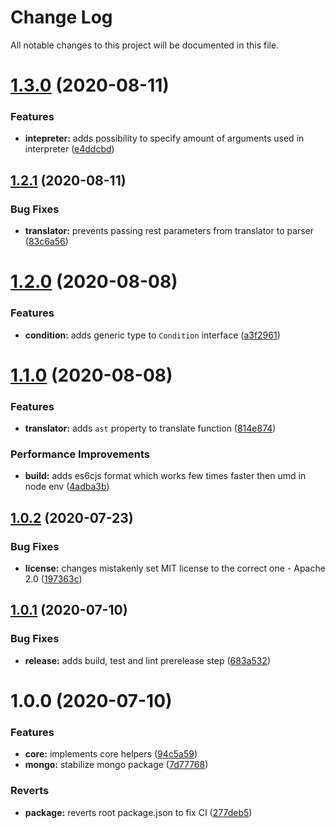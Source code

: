 # Change Log

All notable changes to this project will be documented in this file.

# [1.3.0](https://github.com/stalniy/ucast/compare/@ucast/core@1.2.1...@ucast/core@1.3.0) (2020-08-11)


### Features

* **intepreter:** adds possibility to specify amount of arguments used in interpreter ([e4ddcbd](https://github.com/stalniy/ucast/commit/e4ddcbd6c0602bd3be2befdfcd51ced37cebd158))

## [1.2.1](https://github.com/stalniy/ucast/compare/@ucast/core@1.2.0...@ucast/core@1.2.1) (2020-08-11)


### Bug Fixes

* **translator:** prevents passing rest parameters from translator to parser ([83c6a56](https://github.com/stalniy/ucast/commit/83c6a56b4ecc66879af0de8deb62da7966080a56))

# [1.2.0](https://github.com/stalniy/ucast/compare/@ucast/core@1.1.0...@ucast/core@1.2.0) (2020-08-08)


### Features

* **condition:** adds generic type to `Condition` interface ([a3f2961](https://github.com/stalniy/ucast/commit/a3f2961879e5bc20ee6379516ed7f0c3d58bd525))

# [1.1.0](https://github.com/stalniy/ucast/compare/@ucast/core@1.0.2...@ucast/core@1.1.0) (2020-08-08)


### Features

* **translator:** adds `ast` property to translate function ([814e874](https://github.com/stalniy/ucast/commit/814e87419a0162f8ef5210d497477d2da08e456a))


### Performance Improvements

* **build:** adds es6cjs format which works few times faster then umd in node env ([4adba3b](https://github.com/stalniy/ucast/commit/4adba3bbf85afe95abfbcee0e36b5edc9d09396f))

## [1.0.2](https://github.com/stalniy/ucast/compare/@ucast/core@1.0.1...@ucast/core@1.0.2) (2020-07-23)


### Bug Fixes

* **license:** changes mistakenly set MIT license to the correct one - Apache 2.0 ([197363c](https://github.com/stalniy/ucast/commit/197363c321392c742d31b7e1e024d88c0499ce73))

## [1.0.1](https://github.com/stalniy/ucast/compare/@ucast/core@1.0.0...@ucast/core@1.0.1) (2020-07-10)


### Bug Fixes

* **release:** adds build, test and lint prerelease step ([683a532](https://github.com/stalniy/ucast/commit/683a5327b6adb10fcd640ee60fc9479d7036cafc))

# 1.0.0 (2020-07-10)


### Features

* **core:** implements core helpers ([94c5a59](https://github.com/stalniy/ucast/commit/94c5a595fb32941dc0101dd0f468feeafc92329c))
* **mongo:** stabilize mongo package ([7d77768](https://github.com/stalniy/ucast/commit/7d7776874be3050026b53ee3b61c3361a89d1b21))


### Reverts

* **package:** reverts root package.json to fix CI ([277deb5](https://github.com/stalniy/ucast/commit/277deb561bc2a74a2c98170608805ded57802d7d))
